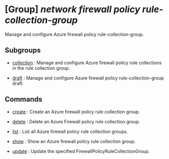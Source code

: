 # [Group] _network firewall policy rule-collection-group_

Manage and configure Azure firewall policy rule-collection-group.

## Subgroups

- [collection](/Commands/network/firewall/policy/rule-collection-group/collection/readme.md)
: Manage and configure Azure firewall policy rule collections in the rule collection group.

- [draft](/Commands/network/firewall/policy/rule-collection-group/draft/readme.md)
: Manage and configure Azure firewall policy rule-collection-group draft.

## Commands

- [create](/Commands/network/firewall/policy/rule-collection-group/_create.md)
: Create an Azure firewall policy rule collection group.

- [delete](/Commands/network/firewall/policy/rule-collection-group/_delete.md)
: Delete an Azure Firewall policy rule collection group.

- [list](/Commands/network/firewall/policy/rule-collection-group/_list.md)
: List all Azure firewall policy rule collection groups.

- [show](/Commands/network/firewall/policy/rule-collection-group/_show.md)
: Show an Azure firewall policy rule collection group.

- [update](/Commands/network/firewall/policy/rule-collection-group/_update.md)
: Update the specified FirewallPolicyRuleCollectionGroup.
